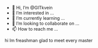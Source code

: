 - 👋 Hi, I’m @GITkvein
- 👀 I’m interested in ...
- 🌱 I’m currently learning ...
- 💞️ I’m looking to collaborate on ...
- 📫 How to reach me ...

<!---
GITkvein/ecause its `README.md` GITkvein is a ✨ special ✨ repository b(this file) appears on your GitHub profile.
You can click the Preview link to take a look at your changes.
--->
hi Im freashman glad to meet every master
